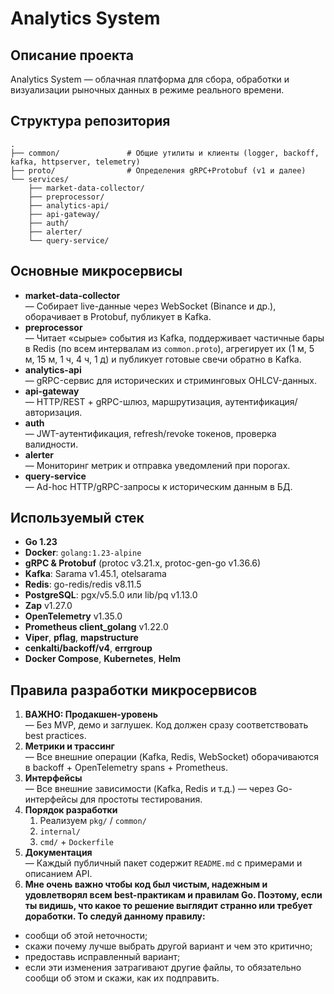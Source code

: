 # Analytics System

## Описание проекта
Analytics System — облачная платформа для сбора, обработки и визуализации рыночных данных в режиме реального времени.

## Структура репозитория
```
.
├── common/               # Общие утилиты и клиенты (logger, backoff, kafka, httpserver, telemetry)
├── proto/                # Определения gRPC+Protobuf (v1 и далее)
└── services/
    ├── market-data-collector/
    ├── preprocessor/
    ├── analytics-api/
    ├── api-gateway/
    ├── auth/
    ├── alerter/
    └── query-service/
```

## Основные микросервисы
- **market-data-collector**  
  — Собирает live-данные через WebSocket (Binance и др.), оборачивает в Protobuf, публикует в Kafka.  
- **preprocessor**  
  — Читает «сырые» события из Kafka, поддерживает частичные бары в Redis (по всем интервалам из `common.proto`), агрегирует их (1 м, 5 м, 15 м, 1 ч, 4 ч, 1 д) и публикует готовые свечи обратно в Kafka.  
- **analytics-api**  
  — gRPC-сервис для исторических и стриминговых OHLCV-данных.  
- **api-gateway**  
  — HTTP/REST + gRPC-шлюз, маршрутизация, аутентификация/авторизация.  
- **auth**  
  — JWT-аутентификация, refresh/revoke токенов, проверка валидности.  
- **alerter**  
  — Мониторинг метрик и отправка уведомлений при порогах.  
- **query-service**  
  — Ad-hoc HTTP/gRPC-запросы к историческим данным в БД.

## Используемый стек
- **Go 1.23**  
- **Docker**: `golang:1.23-alpine`  
- **gRPC & Protobuf** (protoc v3.21.x, protoc-gen-go v1.36.6)  
- **Kafka**: Sarama v1.45.1, otelsarama  
- **Redis**: go-redis/redis v8.11.5  
- **PostgreSQL**: pgx/v5.5.0 или lib/pq v1.13.0  
- **Zap** v1.27.0  
- **OpenTelemetry** v1.35.0  
- **Prometheus client_golang** v1.22.0  
- **Viper**, **pflag**, **mapstructure**  
- **cenkalti/backoff/v4**, **errgroup**  
- **Docker Compose**, **Kubernetes**, **Helm**

## Правила разработки микросервисов
1. **ВАЖНО: Продакшен-уровень**  
   — Без MVP, демо и заглушек. Код должен сразу соответствовать best practices.  
2. **Метрики и трассинг**  
   — Все внешние операции (Kafka, Redis, WebSocket) оборачиваются в backoff + OpenTelemetry spans + Prometheus.  
3. **Интерфейсы**  
   — Все внешние зависимости (Kafka, Redis и т.д.) — через Go-интерфейсы для простоты тестирования.  
4. **Порядок разработки**  
   1) Реализуем `pkg/` / `common/`  
   2) `internal/`  
   3) `cmd/` + `Dockerfile`  
5. **Документация**  
   — Каждый публичный пакет содержит `README.md` с примерами и описанием API.  
6. **Мне очень важно чтобы код был чистым, надежным и удовлетворял всем best-практикам и правилам Go. Поэтому, если ты видишь, что какое то решение выглядит странно или требует доработки. То следуй данному правилу:** 
  - сообщи об этой неточности;
  - скажи почему лучше выбрать другой вариант и чем это критично; 
  - предоставь исправленный вариант;
  - если эти изменения затрагивают другие файлы, то обязательно сообщи об этом и скажи, как их подправить. 


